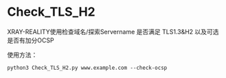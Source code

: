 # Check_TLS_H2
XRAY-REALITY使用检查域名/探索Servername 是否满足 TLS1.3&H2 以及可选是否有加分OCSP

使用方法：
```shell
python3 Check_TLS_H2.py www.example.com --check-ocsp
```
